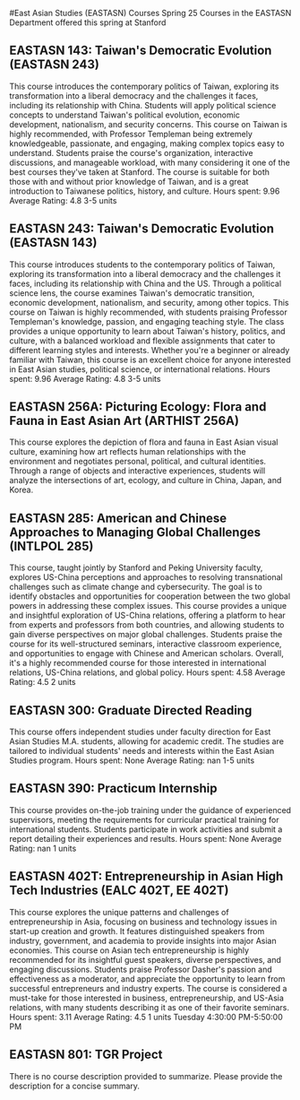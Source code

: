 #East Asian Studies (EASTASN) Courses Spring 25
Courses in the EASTASN Department offered this spring at Stanford
## EASTASN 143: Taiwan's Democratic Evolution (EASTASN 243)
This course introduces the contemporary politics of Taiwan, exploring its transformation into a liberal democracy and the challenges it faces, including its relationship with China. Students will apply political science concepts to understand Taiwan's political evolution, economic development, nationalism, and security concerns.
This course on Taiwan is highly recommended, with Professor Templeman being extremely knowledgeable, passionate, and engaging, making complex topics easy to understand. Students praise the course's organization, interactive discussions, and manageable workload, with many considering it one of the best courses they've taken at Stanford. The course is suitable for both those with and without prior knowledge of Taiwan, and is a great introduction to Taiwanese politics, history, and culture.
Hours spent: 9.96
Average Rating: 4.8
3-5 units
## EASTASN 243: Taiwan's Democratic Evolution (EASTASN 143)
This course introduces students to the contemporary politics of Taiwan, exploring its transformation into a liberal democracy and the challenges it faces, including its relationship with China and the US. Through a political science lens, the course examines Taiwan's democratic transition, economic development, nationalism, and security, among other topics.
This course on Taiwan is highly recommended, with students praising Professor Templeman's knowledge, passion, and engaging teaching style. The class provides a unique opportunity to learn about Taiwan's history, politics, and culture, with a balanced workload and flexible assignments that cater to different learning styles and interests. Whether you're a beginner or already familiar with Taiwan, this course is an excellent choice for anyone interested in East Asian studies, political science, or international relations.
Hours spent: 9.96
Average Rating: 4.8
3-5 units
## EASTASN 256A: Picturing Ecology: Flora and Fauna in East Asian Art (ARTHIST 256A)
This course explores the depiction of flora and fauna in East Asian visual culture, examining how art reflects human relationships with the environment and negotiates personal, political, and cultural identities. Through a range of objects and interactive experiences, students will analyze the intersections of art, ecology, and culture in China, Japan, and Korea.
## EASTASN 285: American and Chinese Approaches to Managing Global Challenges (INTLPOL 285)
This course, taught jointly by Stanford and Peking University faculty, explores US-China perceptions and approaches to resolving transnational challenges such as climate change and cybersecurity. The goal is to identify obstacles and opportunities for cooperation between the two global powers in addressing these complex issues.
This course provides a unique and insightful exploration of US-China relations, offering a platform to hear from experts and professors from both countries, and allowing students to gain diverse perspectives on major global challenges. Students praise the course for its well-structured seminars, interactive classroom experience, and opportunities to engage with Chinese and American scholars. Overall, it's a highly recommended course for those interested in international relations, US-China relations, and global policy.
Hours spent: 4.58
Average Rating: 4.5
2 units
## EASTASN 300: Graduate Directed Reading
This course offers independent studies under faculty direction for East Asian Studies M.A. students, allowing for academic credit. The studies are tailored to individual students' needs and interests within the East Asian Studies program.
Hours spent: None
Average Rating: nan
1-5 units
## EASTASN 390: Practicum Internship
This course provides on-the-job training under the guidance of experienced supervisors, meeting the requirements for curricular practical training for international students. Students participate in work activities and submit a report detailing their experiences and results.
Hours spent: None
Average Rating: nan
1 units
## EASTASN 402T: Entrepreneurship in Asian High Tech Industries (EALC 402T, EE 402T)
This course explores the unique patterns and challenges of entrepreneurship in Asia, focusing on business and technology issues in start-up creation and growth. It features distinguished speakers from industry, government, and academia to provide insights into major Asian economies.
This course on Asian tech entrepreneurship is highly recommended for its insightful guest speakers, diverse perspectives, and engaging discussions. Students praise Professor Dasher's passion and effectiveness as a moderator, and appreciate the opportunity to learn from successful entrepreneurs and industry experts. The course is considered a must-take for those interested in business, entrepreneurship, and US-Asia relations, with many students describing it as one of their favorite seminars.
Hours spent: 3.11
Average Rating: 4.5
1 units
Tuesday 4:30:00 PM-5:50:00 PM
## EASTASN 801: TGR Project
There is no course description provided to summarize. Please provide the description for a concise summary.